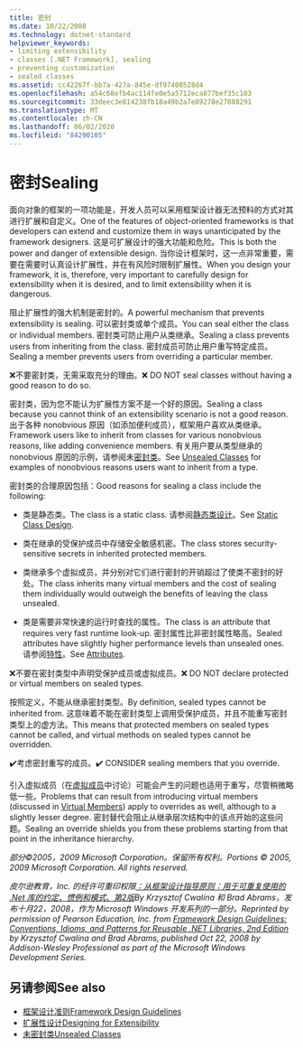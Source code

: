 ```yaml
---
title: 密封
ms.date: 10/22/2008
ms.technology: dotnet-standard
helpviewer_keywords:
- limiting extensibility
- classes [.NET Framework], sealing
- preventing customization
- sealed classes
ms.assetid: cc42267f-bb7a-427a-845e-df97408528d4
ms.openlocfilehash: a54c68efb4ac114fe0e5a5712eca877bef35c103
ms.sourcegitcommit: 33deec3e814238fb18a49b2a7e89278e27888291
ms.translationtype: MT
ms.contentlocale: zh-CN
ms.lasthandoff: 06/02/2020
ms.locfileid: "84290105"
---
```

# <a name="sealing"></a><span data-ttu-id="d8448-102">密封</span><span class="sxs-lookup"><span data-stu-id="d8448-102">Sealing</span></span>
<span data-ttu-id="d8448-103">面向对象的框架的一项功能是，开发人员可以采用框架设计器无法预料的方式对其进行扩展和自定义。</span><span class="sxs-lookup"><span data-stu-id="d8448-103">One of the features of object-oriented frameworks is that developers can extend and customize them in ways unanticipated by the framework designers.</span></span> <span data-ttu-id="d8448-104">这是可扩展设计的强大功能和危险。</span><span class="sxs-lookup"><span data-stu-id="d8448-104">This is both the power and danger of extensible design.</span></span> <span data-ttu-id="d8448-105">当你设计框架时，这一点非常重要，需要在需要时认真设计扩展性，并在有风险时限制扩展性。</span><span class="sxs-lookup"><span data-stu-id="d8448-105">When you design your framework, it is, therefore, very important to carefully design for extensibility when it is desired, and to limit extensibility when it is dangerous.</span></span>

 <span data-ttu-id="d8448-106">阻止扩展性的强大机制是密封的。</span><span class="sxs-lookup"><span data-stu-id="d8448-106">A powerful mechanism that prevents extensibility is sealing.</span></span> <span data-ttu-id="d8448-107">可以密封类或单个成员。</span><span class="sxs-lookup"><span data-stu-id="d8448-107">You can seal either the class or individual members.</span></span> <span data-ttu-id="d8448-108">密封类可防止用户从类继承。</span><span class="sxs-lookup"><span data-stu-id="d8448-108">Sealing a class prevents users from inheriting from the class.</span></span> <span data-ttu-id="d8448-109">密封成员可防止用户重写特定成员。</span><span class="sxs-lookup"><span data-stu-id="d8448-109">Sealing a member prevents users from overriding a particular member.</span></span>

 <span data-ttu-id="d8448-110">❌不要密封类，无需采取充分的理由。</span><span class="sxs-lookup"><span data-stu-id="d8448-110">❌ DO NOT seal classes without having a good reason to do so.</span></span>

 <span data-ttu-id="d8448-111">密封类，因为您不能认为扩展性方案不是一个好的原因。</span><span class="sxs-lookup"><span data-stu-id="d8448-111">Sealing a class because you cannot think of an extensibility scenario is not a good reason.</span></span> <span data-ttu-id="d8448-112">出于各种 nonobvious 原因（如添加便利成员），框架用户喜欢从类继承。</span><span class="sxs-lookup"><span data-stu-id="d8448-112">Framework users like to inherit from classes for various nonobvious reasons, like adding convenience members.</span></span> <span data-ttu-id="d8448-113">有关用户要从类型继承的 nonobvious 原因的示例，请参阅未[密封类](unsealed-classes.md)。</span><span class="sxs-lookup"><span data-stu-id="d8448-113">See [Unsealed Classes](unsealed-classes.md) for examples of nonobvious reasons users want to inherit from a type.</span></span>

 <span data-ttu-id="d8448-114">密封类的合理原因包括：</span><span class="sxs-lookup"><span data-stu-id="d8448-114">Good reasons for sealing a class include the following:</span></span>

- <span data-ttu-id="d8448-115">类是静态类。</span><span class="sxs-lookup"><span data-stu-id="d8448-115">The class is a static class.</span></span> <span data-ttu-id="d8448-116">请参阅[静态类设计](static-class.md)。</span><span class="sxs-lookup"><span data-stu-id="d8448-116">See [Static Class Design](static-class.md).</span></span>

- <span data-ttu-id="d8448-117">类在继承的受保护成员中存储安全敏感机密。</span><span class="sxs-lookup"><span data-stu-id="d8448-117">The class stores security-sensitive secrets in inherited protected members.</span></span>

- <span data-ttu-id="d8448-118">类继承多个虚拟成员，并分别对它们进行密封的开销超过了使类不密封的好处。</span><span class="sxs-lookup"><span data-stu-id="d8448-118">The class inherits many virtual members and the cost of sealing them individually would outweigh the benefits of leaving the class unsealed.</span></span>

- <span data-ttu-id="d8448-119">类是需要非常快速的运行时查找的属性。</span><span class="sxs-lookup"><span data-stu-id="d8448-119">The class is an attribute that requires very fast runtime look-up.</span></span> <span data-ttu-id="d8448-120">密封属性比非密封属性略高。</span><span class="sxs-lookup"><span data-stu-id="d8448-120">Sealed attributes have slightly higher performance levels than unsealed ones.</span></span> <span data-ttu-id="d8448-121">请参阅[特性](attributes.md)。</span><span class="sxs-lookup"><span data-stu-id="d8448-121">See [Attributes](attributes.md).</span></span>

 <span data-ttu-id="d8448-122">❌不要在密封类型中声明受保护成员或虚拟成员。</span><span class="sxs-lookup"><span data-stu-id="d8448-122">❌ DO NOT declare protected or virtual members on sealed types.</span></span>

 <span data-ttu-id="d8448-123">按照定义，不能从继承密封类型。</span><span class="sxs-lookup"><span data-stu-id="d8448-123">By definition, sealed types cannot be inherited from.</span></span> <span data-ttu-id="d8448-124">这意味着不能在密封类型上调用受保护成员，并且不能重写密封类型上的虚方法。</span><span class="sxs-lookup"><span data-stu-id="d8448-124">This means that protected members on sealed types cannot be called, and virtual methods on sealed types cannot be overridden.</span></span>

 <span data-ttu-id="d8448-125">✔️考虑密封重写的成员。</span><span class="sxs-lookup"><span data-stu-id="d8448-125">✔️ CONSIDER sealing members that you override.</span></span>

 <span data-ttu-id="d8448-126">引入虚拟成员（在[虚拟成员](virtual-members.md)中讨论）可能会产生的问题也适用于重写，尽管稍微略低一些。</span><span class="sxs-lookup"><span data-stu-id="d8448-126">Problems that can result from introducing virtual members (discussed in [Virtual Members](virtual-members.md)) apply to overrides as well, although to a slightly lesser degree.</span></span> <span data-ttu-id="d8448-127">密封替代会阻止从继承层次结构中的该点开始的这些问题。</span><span class="sxs-lookup"><span data-stu-id="d8448-127">Sealing an override shields you from these problems starting from that point in the inheritance hierarchy.</span></span>

 <span data-ttu-id="d8448-128">*部分©2005，2009 Microsoft Corporation。保留所有权利。*</span><span class="sxs-lookup"><span data-stu-id="d8448-128">*Portions © 2005, 2009 Microsoft Corporation. All rights reserved.*</span></span>

 <span data-ttu-id="d8448-129">*皮尔逊教育，Inc. 的经许可重印权限[：从框架设计指导原则：用于可重复使用的 .Net 库的约定、惯例和模式、第2版](https://www.informit.com/store/framework-design-guidelines-conventions-idioms-and-9780321545619)By Krzysztof Cwalina 和 Brad Abrams，发布十月22，2008，作为 Microsoft Windows 开发系列的一部分。*</span><span class="sxs-lookup"><span data-stu-id="d8448-129">*Reprinted by permission of Pearson Education, Inc. from [Framework Design Guidelines: Conventions, Idioms, and Patterns for Reusable .NET Libraries, 2nd Edition](https://www.informit.com/store/framework-design-guidelines-conventions-idioms-and-9780321545619) by Krzysztof Cwalina and Brad Abrams, published Oct 22, 2008 by Addison-Wesley Professional as part of the Microsoft Windows Development Series.*</span></span>

## <a name="see-also"></a><span data-ttu-id="d8448-130">另请参阅</span><span class="sxs-lookup"><span data-stu-id="d8448-130">See also</span></span>

- [<span data-ttu-id="d8448-131">框架设计准则</span><span class="sxs-lookup"><span data-stu-id="d8448-131">Framework Design Guidelines</span></span>](index.md)
- [<span data-ttu-id="d8448-132">扩展性设计</span><span class="sxs-lookup"><span data-stu-id="d8448-132">Designing for Extensibility</span></span>](designing-for-extensibility.md)
- [<span data-ttu-id="d8448-133">未密封类</span><span class="sxs-lookup"><span data-stu-id="d8448-133">Unsealed Classes</span></span>](unsealed-classes.md)
